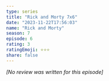 ```yaml
---
type: series
title: "Rick and Morty 7x6"
date: "2023-11-22T17:56:03"
name: "Rick and Morty"
season: 7
episode: 6
rating: 3
ratingEmoji: ⭐️⭐️⭐️
share: false
---
```


*[No review was written for this episode]*
